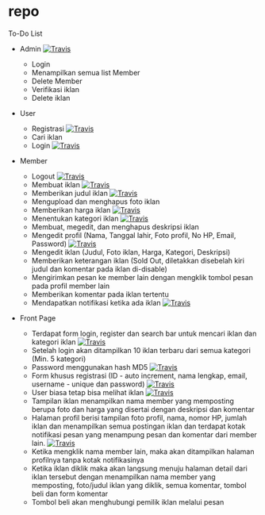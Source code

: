 # repo

To-Do List
- Admin [![Travis](https://img.shields.io/travis/rust-lang/rust.svg)]()
  * Login
  * Menampilkan semua list Member
  * Delete Member
  * Verifikasi iklan
  * Delete iklan

- User
  * Registrasi [![Travis](https://img.shields.io/travis/rust-lang/rust.svg)]()
  * Cari iklan
  * Login [![Travis](https://img.shields.io/travis/rust-lang/rust.svg)]()
  
- Member
  * Logout [![Travis](https://img.shields.io/travis/rust-lang/rust.svg)]()
  * Membuat iklan [![Travis](https://img.shields.io/travis/rust-lang/rust.svg)]()
  * Memberikan judul iklan [![Travis](https://img.shields.io/travis/rust-lang/rust.svg)]()
  * Mengupload dan menghapus foto iklan
  * Memberikan harga iklan [![Travis](https://img.shields.io/travis/rust-lang/rust.svg)]()
  * Menentukan kategori iklan [![Travis](https://img.shields.io/travis/rust-lang/rust.svg)]()
  * Membuat, megedit, dan menghapus deskripsi iklan
  * Mengedit profil (Nama, Tanggal lahir, Foto profil, No HP, Email, Password) [![Travis](https://img.shields.io/travis/rust-lang/rust.svg)]()
  * Mengedit iklan (Judul, Foto iklan, Harga, Kategori, Deskripsi)
  * Memberikan keterangan iklan (Sold Out, diletakkan disebelah kiri judul dan komentar pada iklan di-disable)
  * Mengirimkan pesan ke member lain dengan mengklik tombol pesan pada profil member lain
  * Memberikan komentar pada iklan tertentu
  * Mendapatkan notifikasi ketika ada iklan [![Travis](https://img.shields.io/travis/rust-lang/rust.svg)]()

- Front Page
   * Terdapat form login, register dan search bar untuk mencari iklan dan kategori iklan [![Travis](https://img.shields.io/travis/rust-lang/rust.svg)]()
   * Setelah login akan ditampilkan 10 iklan terbaru dari semua kategori (Min. 5 kategori)
   * Password menggunakan hash MD5 [![Travis](https://img.shields.io/travis/rust-lang/rust.svg)]()
   * Form khusus registrasi (ID - auto increment, nama lengkap, email, username - unique dan password) [![Travis](https://img.shields.io/travis/rust-lang/rust.svg)]()
   * User biasa tetap bisa melihat iklan [![Travis](https://img.shields.io/travis/rust-lang/rust.svg)]()
   * Tampilan iklan menampilkan nama member yang memposting berupa foto dan harga yang disertai dengan deskripsi dan komentar
   * Halaman profil berisi tampilan foto profil, nama, nomor HP, jumlah iklan dan menampilkan semua postingan iklan dan terdapat kotak notifikasi pesan yang menampung pesan dan komentar dari member lain. [![Travis](https://img.shields.io/travis/rust-lang/rust.svg)]()
   * Ketika mengklik nama member lain, maka akan ditampilkan halaman profilnya tanpa kotak notifikasinya
   * Ketika iklan diklik maka akan langsung menuju halaman detail dari iklan tersebut dengan menampilkan nama member yang memposting, foto/judul iklan yang diklik, semua komentar, tombol beli dan form komentar
   * Tombol beli akan menghubungi pemilik iklan melalui pesan
